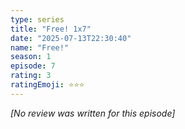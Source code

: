 ```yaml
---
type: series
title: "Free! 1x7"
date: "2025-07-13T22:30:40"
name: "Free!"
season: 1
episode: 7
rating: 3
ratingEmoji: ⭐️⭐️⭐️
---
```


*[No review was written for this episode]*
